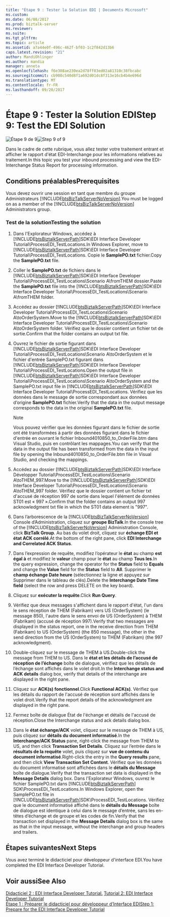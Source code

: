 ```yaml
---
title: "Étape 9 : Tester la Solution EDI | Documents Microsoft"
ms.custom: 
ms.date: 06/08/2017
ms.prod: biztalk-server
ms.reviewer: 
ms.suite: 
ms.tgt_pltfrm: 
ms.topic: article
ms.assetid: a7a44e0f-496c-462f-bf03-1c2f842d13b6
caps.latest.revision: "21"
author: MandiOhlinger
ms.author: mandia
manager: anneta
ms.openlocfilehash: f6e308ae230ea2d78ff03ed02a81310c38fbcabc
ms.sourcegitcommit: cb908c540d8f1a692d01dc8f313e16cb4b4e696d
ms.translationtype: MT
ms.contentlocale: fr-FR
ms.lasthandoff: 09/20/2017
---
```

# <a name="step-9-test-the-edi-solution"></a><span data-ttu-id="0a8f1-102">Étape 9 : Tester la Solution EDI</span><span class="sxs-lookup"><span data-stu-id="0a8f1-102">Step 9: Test the EDI Solution</span></span>
<span data-ttu-id="0a8f1-103">![Étape 9 de 9](../adapters-and-accelerators/wcf-lob-adapter-sdk/media/step-9of9.gif "Step_9of9")</span><span class="sxs-lookup"><span data-stu-id="0a8f1-103">![Step 9 of 9](../adapters-and-accelerators/wcf-lob-adapter-sdk/media/step-9of9.gif "Step_9of9")</span></span>  
  
 <span data-ttu-id="0a8f1-104">Dans le cadre de cette rubrique, vous allez tester votre traitement entrant et afficher le rapport d'état EDI-Interchange pour les informations relatives au traitement.</span><span class="sxs-lookup"><span data-stu-id="0a8f1-104">In this topic you test your inbound processing and view the EDI-Interchange Status Report for processing information.</span></span>  
  
## <a name="prerequisites"></a><span data-ttu-id="0a8f1-105">Conditions préalables</span><span class="sxs-lookup"><span data-stu-id="0a8f1-105">Prerequisites</span></span>  
 <span data-ttu-id="0a8f1-106">Vous devez ouvrir une session en tant que membre du groupe Administrateurs [!INCLUDE[btsBizTalkServerNoVersion](../includes/btsbiztalkservernoversion-md.md)].</span><span class="sxs-lookup"><span data-stu-id="0a8f1-106">You must be logged on as a member of the [!INCLUDE[btsBizTalkServerNoVersion](../includes/btsbiztalkservernoversion-md.md)] Administrators group.</span></span>  
  
### <a name="testing-the-solution"></a><span data-ttu-id="0a8f1-107">Test de la solution</span><span class="sxs-lookup"><span data-stu-id="0a8f1-107">Testing the solution</span></span>  
  
1.  <span data-ttu-id="0a8f1-108">Dans l'Explorateur Windows, accédez à [!INCLUDE[btsBiztalkServerPath](../includes/btsbiztalkserverpath-md.md)]SDK\EDI Interface Developer Tutorial\ProcessEDI_TestLocations.</span><span class="sxs-lookup"><span data-stu-id="0a8f1-108">In Windows Explorer, move to [!INCLUDE[btsBiztalkServerPath](../includes/btsbiztalkserverpath-md.md)]SDK\EDI Interface Developer Tutorial\ProcessEDI_TestLocations.</span></span> <span data-ttu-id="0a8f1-109">Copie le **SamplePO.txt** fichier.</span><span class="sxs-lookup"><span data-stu-id="0a8f1-109">Copy the **SamplePO.txt** file.</span></span>  
  
2.  <span data-ttu-id="0a8f1-110">Coller le **SamplePO.txt** de fichiers dans le [!INCLUDE[btsBiztalkServerPath](../includes/btsbiztalkserverpath-md.md)]SDK\EDI Interface Developer Tutorial\ProcessEDI_TestLocations\Scenario A\fromTHEM dossier.</span><span class="sxs-lookup"><span data-stu-id="0a8f1-110">Paste the **SamplePO.txt** file into the [!INCLUDE[btsBiztalkServerPath](../includes/btsbiztalkserverpath-md.md)]SDK\EDI Interface Developer Tutorial\ProcessEDI_TestLocations\Scenario A\fromTHEM folder.</span></span>  
  
3.  <span data-ttu-id="0a8f1-111">Accédez au dossier [!INCLUDE[btsBiztalkServerPath](../includes/btsbiztalkserverpath-md.md)]SDK\EDI Interface Developer Tutorial\ProcessEDI_TestLocations\Scenario A\toOrderSystem.</span><span class="sxs-lookup"><span data-stu-id="0a8f1-111">Move to the [!INCLUDE[btsBiztalkServerPath](../includes/btsbiztalkserverpath-md.md)]SDK\EDI Interface Developer Tutorial\ProcessEDI_TestLocations\Scenario A\toOrderSystem folder.</span></span> <span data-ttu-id="0a8f1-112">Vérifiez que le dossier contient un fichier txt de sortie.</span><span class="sxs-lookup"><span data-stu-id="0a8f1-112">Confirm that the folder contains an output txt file.</span></span>  
  
4.  <span data-ttu-id="0a8f1-113">Ouvrez le fichier de sortie figurant dans [!INCLUDE[btsBiztalkServerPath](../includes/btsbiztalkserverpath-md.md)]SDK\EDI Interface Developer Tutorial\ProcessEDI_TestLocations\Scenario A\toOrderSystem et le fichier d'entrée SamplePO.txt figurant dans [!INCLUDE[btsBiztalkServerPath](../includes/btsbiztalkserverpath-md.md)]SDK\EDI Interface Developer Tutorial\ProcessEDI_TestLocations.</span><span class="sxs-lookup"><span data-stu-id="0a8f1-113">Open the output file in [!INCLUDE[btsBiztalkServerPath](../includes/btsbiztalkserverpath-md.md)]SDK\EDI Interface Developer Tutorial\ProcessEDI_TestLocations\Scenario A\toOrderSystem and the SamplePO.txt input file in [!INCLUDE[btsBiztalkServerPath](../includes/btsbiztalkserverpath-md.md)]SDK\EDI Interface Developer Tutorial\ProcessEDI_TestLocations.</span></span> <span data-ttu-id="0a8f1-114">Vérifiez que les données dans le message de sortie correspondant aux données d’origine **SamplePO.txt** fichier.</span><span class="sxs-lookup"><span data-stu-id="0a8f1-114">Verify that the data in the output message corresponds to the data in the original **SamplePO.txt** file.</span></span>  
  
    > [!NOTE]
    >  <span data-ttu-id="0a8f1-115">Vous pouvez vérifier que les données figurant dans le fichier de sortie ont été transformées à partir des données figurant dans le fichier d'entrée en ouvrant le fichier Inbound4010850_to_OrderFile.btm dans Visual Studio, puis en contrôlant les mappages.</span><span class="sxs-lookup"><span data-stu-id="0a8f1-115">You can verify that the data in the output file has been transformed from the data in the input file by opening the Inbound4010850_to_OrderFile.btm file in Visual Studio, and checking the mappings.</span></span>  
  
5.  <span data-ttu-id="0a8f1-116">Accédez au dossier [!INCLUDE[btsBiztalkServerPath](../includes/btsbiztalkserverpath-md.md)]SDK\EDI Interface Développer Tutorial\ProcessEDI_TestLocations\Scenario A\toTHEM_997.</span><span class="sxs-lookup"><span data-stu-id="0a8f1-116">Move to the [!INCLUDE[btsBiztalkServerPath](../includes/btsbiztalkserverpath-md.md)]SDK\EDI Interface Developer Tutorial\ProcessEDI_TestLocations\Scenario A\toTHEM_997 folder.</span></span> <span data-ttu-id="0a8f1-117">Vérifiez que le dossier contient un fichier txt d'accusé de réception 997 de sortie dans lequel l'élément de données ST01 est « 997 ».</span><span class="sxs-lookup"><span data-stu-id="0a8f1-117">Confirm that the folder contains an output 997 acknowledgment txt file in which the ST01 data element is "997".</span></span>  
  
6.  <span data-ttu-id="0a8f1-118">Dans l’arborescence de la [!INCLUDE[btsBizTalkServerNoVersion](../includes/btsbiztalkservernoversion-md.md)] Console d’Administration, cliquez sur **groupe BizTalk**.</span><span class="sxs-lookup"><span data-stu-id="0a8f1-118">In the console tree of the [!INCLUDE[btsBizTalkServerNoVersion](../includes/btsbiztalkservernoversion-md.md)] Administration Console, click **BizTalk Group**.</span></span> <span data-ttu-id="0a8f1-119">Au bas du volet droit, cliquez sur **échange EDI et état ACK corrélé**.</span><span class="sxs-lookup"><span data-stu-id="0a8f1-119">At the bottom of the right pane, click **EDI Interchange and Correlated ACK Status**.</span></span>  
  
7.  <span data-ttu-id="0a8f1-120">Dans l’expression de requête, modifiez l’opérateur le **état** au champ **est égal à** et modifiez le **valeur** champ pour le **état** au champ **Tous les**.</span><span class="sxs-lookup"><span data-stu-id="0a8f1-120">In the query expression, change the operator for the **Status** field to **Equals** and change the **Value** field for the **Status** field to **All**.</span></span> <span data-ttu-id="0a8f1-121">Supprimer le **champ échange Date heure** (sélectionnez la ligne et appuyez sur Supprimer dans le tableau de clés).</span><span class="sxs-lookup"><span data-stu-id="0a8f1-121">Delete the **Interchange Date Time field** (select the row and press DELETE on the key board).</span></span>  
  
8.  <span data-ttu-id="0a8f1-122">Cliquez sur **exécuter la requête**.</span><span class="sxs-lookup"><span data-stu-id="0a8f1-122">Click **Run Query**.</span></span>  
  
9. <span data-ttu-id="0a8f1-123">Vérifiez que deux messages s'affichent dans le rapport d'état, l'un dans le sens réception de THEM (Fabrikam) vers US (OrderSystem) (le message 850), l'autre dans le sens envoi de US (OrderSystem) à THEM (Fabrikam) (accusé de réception 997).</span><span class="sxs-lookup"><span data-stu-id="0a8f1-123">Verify that two messages are displayed in the status report, one in the receive direction from THEM (Fabrikam) to US (OrderSystem) (the 850 message), the other in the send direction from the US (OrderSystem) to THEM (Fabrikam) (the 997 acknowledgment).</span></span>  
  
10. <span data-ttu-id="0a8f1-124">Double-cliquez sur le message de THEM à US.</span><span class="sxs-lookup"><span data-stu-id="0a8f1-124">Double-click the message from THEM to US.</span></span> <span data-ttu-id="0a8f1-125">Dans le **état et les détails de l’accusé de réception de l’échange** boîte de dialogue, vérifiez que les détails de l’échange sont affichés dans le volet droit.</span><span class="sxs-lookup"><span data-stu-id="0a8f1-125">In the **Interchange status and ACK  details** dialog box, verify that details of the interchange are displayed in the right pane.</span></span>  
  
11. <span data-ttu-id="0a8f1-126">Cliquez sur **ACK(s) fonctionnel**.</span><span class="sxs-lookup"><span data-stu-id="0a8f1-126">Click **Functional ACK(s)**.</span></span> <span data-ttu-id="0a8f1-127">Vérifiez que les détails du rapport de l'accusé de réception sont affichés dans le volet droit.</span><span class="sxs-lookup"><span data-stu-id="0a8f1-127">Verify that the report details of the acknowledgment are displayed in the right pane.</span></span>  
  
12. <span data-ttu-id="0a8f1-128">Fermez boîte de dialogue État de l'échange et détails de l'accusé de réception.</span><span class="sxs-lookup"><span data-stu-id="0a8f1-128">Close the Interchange status and ack details dialog box.</span></span>  
  
13. <span data-ttu-id="0a8f1-129">Dans le **état échange/ACK** volet, cliquez sur le message de THEM à US, puis cliquez sur **détails du document informatisé**.</span><span class="sxs-lookup"><span data-stu-id="0a8f1-129">In the **Interchange/ACK Status** pane, right-click the message from THEM to US, and then click **Transaction Set Details**.</span></span> <span data-ttu-id="0a8f1-130">Cliquez sur l’entrée dans le **résultats de la requête** volet, puis cliquez sur **vue de contenu du document informatisé**.</span><span class="sxs-lookup"><span data-stu-id="0a8f1-130">Right-click the entry in the **Query results** pane, and then click **View Transaction Set Content**.</span></span> <span data-ttu-id="0a8f1-131">Vérifiez que les données du document informatisé sont affichées dans le **détails du Message** boîte de dialogue.</span><span class="sxs-lookup"><span data-stu-id="0a8f1-131">Verify that the transaction set data is displayed in the **Message Details** dialog box.</span></span> <span data-ttu-id="0a8f1-132">Dans l'Explorateur Windows, ouvrez le fichier SamplePO.txt dans [!INCLUDE[btsBiztalkServerPath](../includes/btsbiztalkserverpath-md.md)] SDK\ProcessEDI_TestLocations.</span><span class="sxs-lookup"><span data-stu-id="0a8f1-132">In Windows Explorer, open the SamplePO.txt file in [!INCLUDE[btsBiztalkServerPath](../includes/btsbiztalkserverpath-md.md)]SDK\ProcessEDI_TestLocations.</span></span> <span data-ttu-id="0a8f1-133">Vérifiez que le document informatisé affiché dans le **détails du Message** boîte de dialogue est identique à celui dans le message d’entrée, sans les en-têtes d’échange et de groupe et les codes de fin.</span><span class="sxs-lookup"><span data-stu-id="0a8f1-133">Verify that the transaction set displayed in the **Message Details** dialog box is the same as that in the input message, without the interchange and group headers and trailers.</span></span>  
  
## <a name="next-steps"></a><span data-ttu-id="0a8f1-134">Étapes suivantes</span><span class="sxs-lookup"><span data-stu-id="0a8f1-134">Next Steps</span></span>  
 <span data-ttu-id="0a8f1-135">Vous avez terminé le didacticiel pour développeur d'interface EDI.</span><span class="sxs-lookup"><span data-stu-id="0a8f1-135">You have completed the EDI Interface Developer Tutorial.</span></span>  
  
## <a name="see-also"></a><span data-ttu-id="0a8f1-136">Voir aussi</span><span class="sxs-lookup"><span data-stu-id="0a8f1-136">See Also</span></span>  
 <span data-ttu-id="0a8f1-137">[Didacticiel 2 : EDI Interface Developer Tutorial.](../core/tutorial-2-edi-interface-developer-tutorial.md) </span><span class="sxs-lookup"><span data-stu-id="0a8f1-137">[Tutorial 2: EDI Interface Developer Tutorial](../core/tutorial-2-edi-interface-developer-tutorial.md) </span></span>  
 [<span data-ttu-id="0a8f1-138">Étape 1 : Préparer le didacticiel pour développeur d’Interface EDI</span><span class="sxs-lookup"><span data-stu-id="0a8f1-138">Step 1: Prepare for the EDI Interface Developer Tutorial</span></span>](../core/step-1-prepare-for-the-edi-interface-developer-tutorial.md)